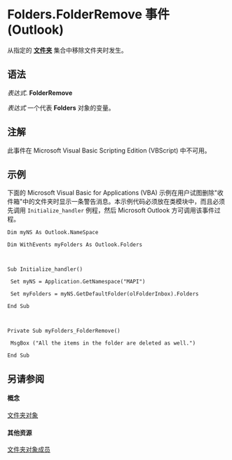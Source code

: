 
# Folders.FolderRemove 事件 (Outlook)

从指定的 **[文件夹](0c814c3c-74fc-414c-982d-a0097fcb35c2.md)** 集合中移除文件夹时发生。


## 语法

 _表达式_. **FolderRemove**

 _表达式_ 一个代表 **Folders** 对象的变量。


## 注解

此事件在 Microsoft Visual Basic Scripting Edition (VBScript) 中不可用。


## 示例

下面的 Microsoft Visual Basic for Applications (VBA) 示例在用户试图删除"收件箱"中的文件夹时显示一条警告消息。本示例代码必须放在类模块中，而且必须先调用  `Initialize_handler` 例程，然后 Microsoft Outlook 方可调用该事件过程。


```
Dim myNS As Outlook.NameSpace 
 
Dim WithEvents myFolders As Outlook.Folders 
 
 
 
Sub Initialize_handler() 
 
 Set myNS = Application.GetNamespace("MAPI") 
 
 Set myFolders = myNS.GetDefaultFolder(olFolderInbox).Folders 
 
End Sub 
 
 
 
Private Sub myFolders_FolderRemove() 
 
 MsgBox ("All the items in the folder are deleted as well.") 
 
End Sub
```


## 另请参阅


#### 概念


[文件夹对象](0c814c3c-74fc-414c-982d-a0097fcb35c2.md)
#### 其他资源


[文件夹对象成员](6468a0fd-da4a-dd15-4614-860d685595a2.md)